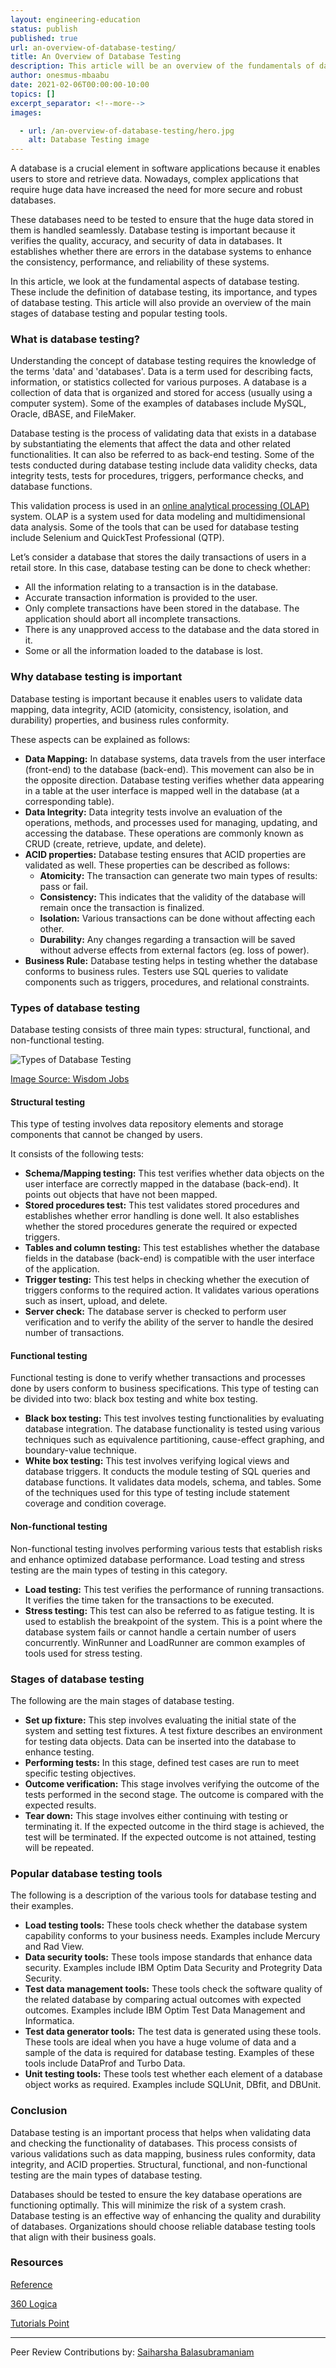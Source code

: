 ```yaml
---
layout: engineering-education
status: publish
published: true
url: an-overview-of-database-testing/
title: An Overview of Database Testing
description: This article will be an overview of the fundamentals of database testing. It would also explore the various types of database testing and the tools used.
author: onesmus-mbaabu
date: 2021-02-06T00:00:00-10:00
topics: []
excerpt_separator: <!--more-->
images:

  - url: /an-overview-of-database-testing/hero.jpg
    alt: Database Testing image
---
```

A database is a crucial element in software applications because it enables users to store and retrieve data. Nowadays, complex applications that require huge data have increased the need for more secure and robust databases.
<!--more-->
These databases need to be tested to ensure that the huge data stored in them is handled seamlessly. Database testing is important because it verifies the quality, accuracy, and security of data in databases. It establishes whether there are errors in the database systems to enhance the consistency, performance, and reliability of these systems. 

In this article, we look at the fundamental aspects of database testing. These include the definition of database testing, its importance, and types of database testing. This article will also provide an overview of the main stages of database testing and popular testing tools.

### What is database testing?
Understanding the concept of database testing requires the knowledge of the terms 'data' and 'databases'. Data is a term used for describing facts, information, or statistics collected for various purposes. A database is a collection of data that is organized and stored for access (usually using a computer system). Some of the examples of databases include MySQL, Oracle, dBASE, and FileMaker. 

Database testing is the process of validating data that exists in a database by substantiating the elements that affect the data and other related functionalities. It can also be referred to as back-end testing. Some of the tests conducted during database testing include data validity checks, data integrity tests, tests for procedures, triggers, performance checks, and database functions.

This validation process is used in an [online analytical processing (OLAP)](https://en.wikipedia.org/wiki/Online_analytical_processing) system. OLAP is a system used for data modeling and multidimensional data analysis. Some of the tools that can be used for database testing include Selenium and QuickTest Professional (QTP). 

Let’s consider a database that stores the daily transactions of users in a retail store. In this case, database testing can be done to check whether:
- All the information relating to a transaction is in the database. 
- Accurate transaction information is provided to the user.
- Only complete transactions have been stored in the database. The application should abort all incomplete transactions.
- There is any unapproved access to the database and the data stored in it. 
- Some or all the information loaded to the database is lost.

### Why database testing is important
Database testing is important because it enables users to validate data mapping, data integrity, ACID (atomicity, consistency, isolation, and durability) properties, and business rules conformity. 

These aspects can be explained as follows:
- **Data Mapping:** In database systems, data travels from the user interface (front-end) to the database (back-end). This movement can also be in the opposite direction. Database testing verifies whether data appearing in a table at the user interface is mapped well in the database (at a corresponding table).
- **Data Integrity:** Data integrity tests involve an evaluation of the operations, methods, and processes used for managing, updating, and accessing the database. These operations are commonly known as CRUD (create, retrieve, update, and delete).
- **ACID properties:** Database testing ensures that ACID properties are validated as well. 
These properties can be described as follows:
    - **Atomicity:** The transaction can generate two main types of results: pass or fail.
    - **Consistency:** This indicates that the validity of the database will remain once the transaction is finalized.
    - **Isolation:** Various transactions can be done without affecting each other. 
    - **Durability:** Any changes regarding a transaction will be saved without adverse effects from external factors (eg. loss of power). 
- **Business Rule:** Database testing helps in testing whether the database conforms to business rules. Testers use SQL queries to validate components such as triggers, procedures, and relational constraints. 
  
### Types of database testing
Database testing consists of three main types: structural, functional, and non-functional testing. 

![Types of Database Testing](/an-overview-of-database-testing/types-of-database-testing.jpg)

[Image Source: Wisdom Jobs](https://www.wisdomjobs.com/userfiles/testingtypes.PNG)

#### Structural testing
This type of testing involves data repository elements and storage components that cannot be changed by users. 

It consists of the following tests:
- **Schema/Mapping testing:** This test verifies whether data objects on the user interface are correctly mapped in the database (back-end). It points out objects that have not been mapped. 
- **Stored procedures test:** This test validates stored procedures and establishes whether error handling is done well. It also establishes whether the stored procedures generate the required or expected triggers. 
- **Tables and column testing:** This test establishes whether the database fields in the database (back-end) is compatible with the user interface of the application. 
- **Trigger testing:** This test helps in checking whether the execution of triggers conforms to the required action. It validates various operations such as insert, upload, and delete. 
- **Server check:** The database server is checked to perform user verification and to verify the ability of the server to handle the desired number of transactions. 
  
#### Functional testing
Functional testing is done to verify whether transactions and processes done by users conform to business specifications. This type of testing can be divided into two: black box testing and white box testing.
- **Black box testing:** This test involves testing functionalities by evaluating database integration. The database functionality is tested using various techniques such as equivalence partitioning, cause-effect graphing, and boundary-value technique. 
- **White box testing:** This test involves verifying logical views and database triggers. It conducts the module testing of SQL queries and database functions. It validates data models, schema, and tables. Some of the techniques used for this type of testing include statement coverage and condition coverage. 

#### Non-functional testing
Non-functional testing involves performing various tests that establish risks and enhance optimized database performance. Load testing and stress testing are the main types of testing in this category.
- **Load testing:** This test verifies the performance of running transactions. It verifies the time taken for the transactions to be executed. 
- **Stress testing:** This test can also be referred to as fatigue testing. It is used to establish the breakpoint of the system. This is a point where the database system fails or cannot handle a certain number of users concurrently. WinRunner and LoadRunner are common examples of tools used for stress testing. 
  
### Stages of database testing
The following are the main stages of database testing.
- **Set up fixture:** This step involves evaluating the initial state of the system and setting test fixtures. A test fixture describes an environment for testing data objects. Data can be inserted into the database to enhance testing.
- **Performing tests:** In this stage, defined test cases are run to meet specific testing objectives. 
- **Outcome verification:** This stage involves verifying the outcome of the tests performed in the second stage. The outcome is compared with the expected results. 
- **Tear down:** This stage involves either continuing with testing or terminating it. If the expected outcome in the third stage is achieved, the test will be terminated. If the expected outcome is not attained, testing will be repeated. 
   
### Popular database testing tools
The following is a description of the various tools for database testing and their examples. 
- **Load testing tools:** These tools check whether the database system capability conforms to your business needs. Examples include Mercury and Rad View.
- **Data security tools:** These tools impose standards that enhance data security. Examples include IBM Optim Data Security and Protegrity Data Security. 
- **Test data management tools:** These tools check the software quality of the related database by comparing actual outcomes with expected outcomes. Examples include IBM Optim Test Data Management and Informatica.
- **Test data generator tools:** The test data is generated using these tools. These tools are ideal when you have a huge volume of data and a sample of the data is required for database testing. Examples of these tools include DataProf and Turbo Data. 
- **Unit testing tools:** These tools test whether each element of a database object works as required. Examples include SQLUnit, DBfit, and DBUnit. 
  
### Conclusion
Database testing is an important process that helps when validating data and checking the functionality of databases. This process consists of various validations such as data mapping, business rules conformity, data integrity, and ACID properties. Structural, functional, and non-functional testing are the main types of database testing. 

Databases should be tested to ensure the key database operations are functioning optimally. This will minimize the risk of a system crash. Database testing is an effective way of enhancing the quality and durability of databases. Organizations should choose reliable database testing tools that align with their business goals. 

### Resources 
[Reference](https://www.reference.com/world-view/databases-important-f0fe51a39eb47be0)

[360 Logica](https://www.360logica.com/blog/what-is-database-testing/)

[Tutorials Point](https://www.tutorialspoint.com/database_testing/database_testing_scenarios.htm)

---
Peer Review Contributions by: [Saiharsha Balasubramaniam](/authors/saiharsha-balasubramaniam/)